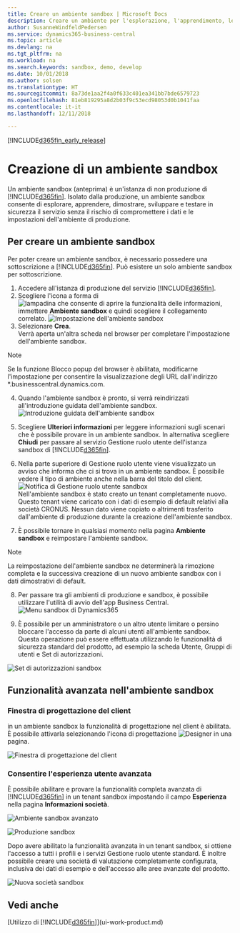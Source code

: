 ```yaml
---
title: Creare un ambiente sandbox | Microsoft Docs
description: Creare un ambiente per l'esplorazione, l'apprendimento, le dimostrazioni, lo sviluppo e i test.
author: SusanneWindfeldPedersen
ms.service: dynamics365-business-central
ms.topic: article
ms.devlang: na
ms.tgt_pltfrm: na
ms.workload: na
ms.search.keywords: sandbox, demo, develop
ms.date: 10/01/2018
ms.author: solsen
ms.translationtype: HT
ms.sourcegitcommit: 8a73de1aa2f4a0f633c401ea341bb7bde6579723
ms.openlocfilehash: 81eb819295a8d2b03f9c53ecd98053d0b1041faa
ms.contentlocale: it-it
ms.lasthandoff: 12/11/2018

---
```

[!INCLUDE[d365fin_early_release](includes/d365fin_early_release.md.md)]

# <a name="creating-a-sandbox-environment"></a>Creazione di un ambiente sandbox
Un ambiente sandbox (anteprima) è un'istanza di non produzione di [!INCLUDE[d365fin](includes/d365fin_md.md)]. Isolato dalla produzione, un ambiente sandbox consente di esplorare, apprendere, dimostrare, sviluppare e testare in sicurezza il servizio senza il rischio di compromettere i dati e le impostazioni dell'ambiente di produzione.

## <a name="to-create-a-sandbox-environment"></a>Per creare un ambiente sandbox
Per poter creare un ambiente sandbox, è necessario possedere una sottoscrizione a [!INCLUDE[d365fin](includes/d365fin_md.md)]. Può esistere un solo ambiente sandbox per sottoscrizione.

1. Accedere all'istanza di produzione del servizio [!INCLUDE[d365fin](includes/d365fin_md.md)].
2. Scegliere l'icona a forma di ![lampadina che consente di aprire la funzionalità delle informazioni](media/ui-search/search_small.png "Informazioni sull'operazione che si desidera eseguire"), immettere **Ambiente sandbox** e quindi scegliere il collegamento correlato.
![Impostazione dell'ambiente sandbox](./media/across-sandbox/sandbox-environment-setup.png)
3. Selezionare **Crea**.  
  Verrà aperta un'altra scheda nel browser per completare l'impostazione dell'ambiente sandbox.
> [!NOTE]  
>  Se la funzione Blocco popup del browser è abilitata, modificarne l'impostazione per consentire la visualizzazione degli URL dall'indirizzo *.businesscentral.dynamics.com.   

4. Quando l'ambiente sandbox è pronto, si verrà reindirizzati all'introduzione guidata dell'ambiente sandbox.
![Introduzione guidata dell'ambiente sandbox](./media/across-sandbox/sandbox-wizard.png)

5. Scegliere **Ulteriori informazioni** per leggere informazioni sugli scenari che è possibile provare in un ambiente sandbox. In alternativa scegliere **Chiudi** per passare al servizio Gestione ruolo utente dell'istanza sandbox di [!INCLUDE[d365fin](includes/d365fin_md.md)].
6. Nella parte superiore di Gestione ruolo utente viene visualizzato un avviso che informa che ci si trova in un ambiente sandbox. È possibile vedere il tipo di ambiente anche nella barra del titolo del client.
![Notifica di Gestione ruolo utente sandbox](./media/across-sandbox/sandbox-rolecenter-notification.png)  
Nell'ambiente sandbox è stato creato un tenant completamente nuovo. Questo tenant viene caricato con i dati di esempio di default relativi alla società CRONUS. Nessun dato viene copiato o altrimenti trasferito dall'ambiente di produzione durante la creazione dell'ambiente sandbox.
7.  È possibile tornare in qualsiasi momento nella pagina **Ambiente sandbox** e reimpostare l'ambiente sandbox.
> [!NOTE]  
>  La reimpostazione dell'ambiente sandbox ne determinerà la rimozione completa e la successiva creazione di un nuovo ambiente sandbox con i dati dimostrativi di default.  

8.  Per passare tra gli ambienti di produzione e sandbox, è possibile utilizzare l'utilità di avvio dell'app Business Central.
![Menu sandbox di Dynamics365](./media/across-sandbox/sandbox-dynamics365-menu.png)

9.  È possibile per un amministratore o un altro utente limitare o persino bloccare l'accesso da parte di alcuni utenti all'ambiente sandbox. Questa operazione può essere effettuata utilizzando le funzionalità di sicurezza standard del prodotto, ad esempio la scheda Utente, Gruppi di utenti e Set di autorizzazioni.

![Set di autorizzazioni sandbox](./media/across-sandbox/sandbox-permission-sets.png)

## <a name="advanced-functionality-in-the-sandbox-environment"></a>Funzionalità avanzata nell'ambiente sandbox
### <a name="the-in-client-designer"></a>Finestra di progettazione del client
in un ambiente sandbox la funzionalità di progettazione nel client è abilitata. È possibile attivarla selezionando l'icona di progettazione ![Designer](./media/across-sandbox/sandbox-inclient-design-icon.png) in una pagina.

![Finestra di progettazione del client](./media/across-sandbox/sandbox-inclient-designer.png)

### <a name="enable-the-advanced-user-experience"></a>Consentire l'esperienza utente avanzata
È possibile abilitare e provare la funzionalità completa avanzata di [!INCLUDE[d365fin](includes/d365fin_md.md)] in un tenant sandbox impostando il campo **Esperienza** nella pagina **Informazioni società**.

![Ambiente sandbox avanzato](./media/across-sandbox/sandbox-advanced.png)

![Produzione sandbox](./media/across-sandbox/sandbox-production.png)

Dopo avere abilitato la funzionalità avanzata in un tenant sandbox, si ottiene l'accesso a tutti i profili e i servizi Gestione ruolo utente standard. È inoltre possibile creare una società di valutazione completamente configurata, inclusiva dei dati di esempio e dell'accesso alle aree avanzate del prodotto.

![Nuova società sandbox](./media/across-sandbox/sandbox-newcompany.png)


## <a name="see-also"></a>Vedi anche
[Utilizzo di [!INCLUDE[d365fin](includes/d365fin_md.md)]](ui-work-product.md)  

